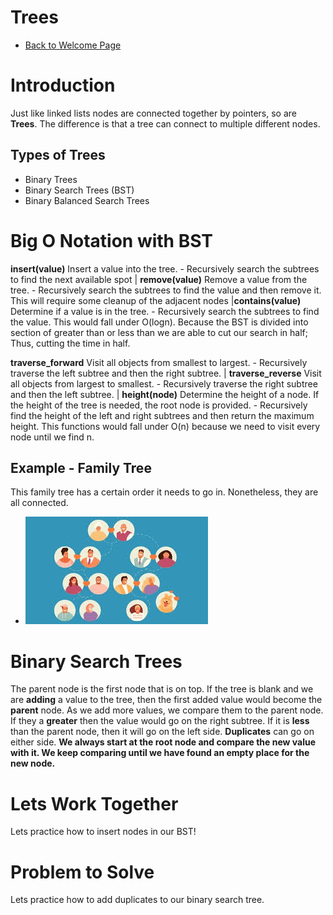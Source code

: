 # Trees
- [Back to Welcome Page](https://github.com/MarisabelTrejo/data-structure/blob/main/Welcome.md)
# Introduction
Just like linked lists nodes are connected together by pointers, so are **Trees**. The difference is that a tree can connect to multiple different nodes. 
## Types of Trees
- Binary Trees
- Binary Search Trees (BST)
- Binary Balanced Search Trees

# Big O Notation with BST
**insert(value)**	Insert a value into the tree.  - Recursively search the subtrees to find the next available spot | **remove(value)**	Remove a value from the tree.	- Recursively search the subtrees to find the value and then remove it. This will require some cleanup of the adjacent nodes |**contains(value)**	Determine if a value is in the tree. - Recursively search the subtrees to find the value. This would fall under O(logn). Because the BST is divided into section of greater than or less than we are able to cut our search in half; Thus, cutting the time in half.

**traverse_forward**	Visit all objects from smallest to largest.	 - Recursively traverse the left subtree and then the right subtree. |
**traverse_reverse**	Visit all objects from largest to smallest.	 - Recursively traverse the right subtree and then the left subtree. |
**height(node)** Determine the height of a node. If the height of the tree is needed, the root node is provided.	- Recursively find the height of the left and right subtrees and then return the maximum height. This functions would fall under O(n) because we need to visit every node until we find n.
## Example - Family Tree
This family tree has a certain order it needs to go in. Nonetheless, they are all connected.

- ![fam tree](Images/family-tree.jpeg)

# Binary Search Trees
The parent node is the first node that is on top. If the tree is blank and we are **adding** a value to the tree, then the first added value would become the **parent** node. As we add more values, we compare them to the parent node. If they a **greater** then the value would go on the right subtree. If it is **less** than the parent node, then it will go on the left side. **Duplicates** can go on either side.
**We always start at the root node and compare the new value with it. We keep comparing until we have found an empty place for the new node.**

# Lets Work Together
Lets practice how to insert nodes in our BST!

# Problem to Solve
Lets practice how to add duplicates to our binary search tree.

